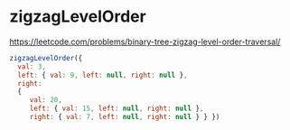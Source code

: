 # zigzagLevelOrder

https://leetcode.com/problems/binary-tree-zigzag-level-order-traversal/

```js
zigzagLevelOrder({
  val: 3,
  left: { val: 9, left: null, right: null },
  right:
  {
     val: 20,
     left: { val: 15, left: null, right: null },
     right: { val: 7, left: null, right: null } } })
```

